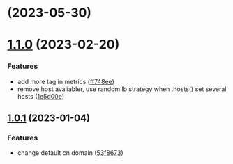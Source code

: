 # [](/byteair/volcengine-sdk-go-rec/compare/v1.1.0...v) (2023-05-30)



# [1.1.0](/byteair/volcengine-sdk-go-rec/compare/v1.0.1...v1.1.0) (2023-02-20)


### Features

* add more tag in metrics ([ff748ee](/byteair/volcengine-sdk-go-rec/commits/ff748ee19a19a011ba2efb3beec7b8a50b9e1e16))
* remove host avaliabler, use random lb strategy when .hosts() set several hosts ([1e5d00e](/byteair/volcengine-sdk-go-rec/commits/1e5d00eaecdc27101482356c1d0991d71bc99e25))



## [1.0.1](/byteair/volcengine-sdk-go-rec/compare/53f86730e79fe0565e0145724526ad818c778c9b...v1.0.1) (2023-01-04)


### Features

* change default cn domain ([53f8673](/byteair/volcengine-sdk-go-rec/commits/53f86730e79fe0565e0145724526ad818c778c9b))



